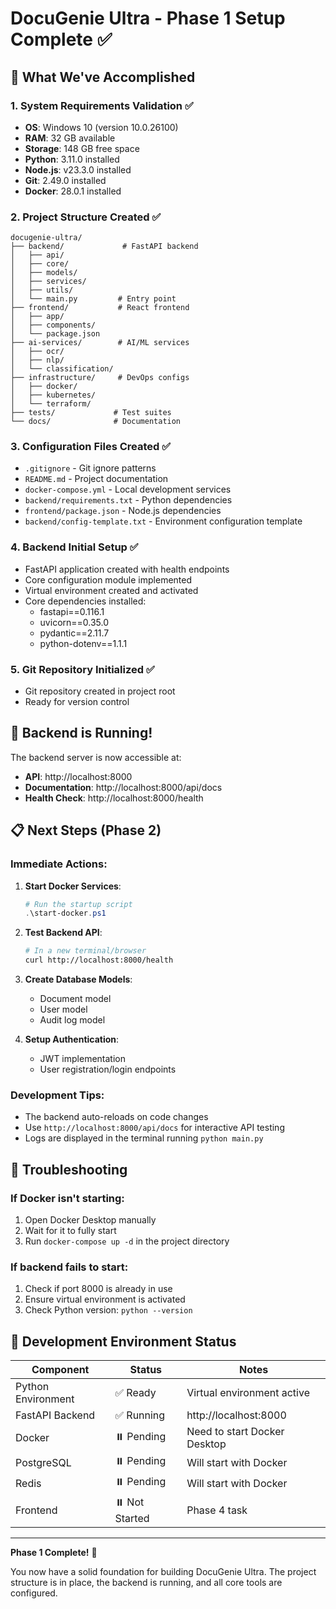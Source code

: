# DocuGenie Ultra - Phase 1 Setup Complete ✅

## 🎯 What We've Accomplished

### 1. System Requirements Validation ✅
- **OS**: Windows 10 (version 10.0.26100)
- **RAM**: 32 GB available
- **Storage**: 148 GB free space
- **Python**: 3.11.0 installed
- **Node.js**: v23.3.0 installed
- **Git**: 2.49.0 installed
- **Docker**: 28.0.1 installed

### 2. Project Structure Created ✅
```
docugenie-ultra/
├── backend/             # FastAPI backend
│   ├── api/
│   ├── core/
│   ├── models/
│   ├── services/
│   ├── utils/
│   └── main.py         # Entry point
├── frontend/           # React frontend
│   ├── app/
│   ├── components/
│   └── package.json
├── ai-services/        # AI/ML services
│   ├── ocr/
│   ├── nlp/
│   └── classification/
├── infrastructure/     # DevOps configs
│   ├── docker/
│   ├── kubernetes/
│   └── terraform/
├── tests/             # Test suites
└── docs/              # Documentation
```

### 3. Configuration Files Created ✅
- `.gitignore` - Git ignore patterns
- `README.md` - Project documentation
- `docker-compose.yml` - Local development services
- `backend/requirements.txt` - Python dependencies
- `frontend/package.json` - Node.js dependencies
- `backend/config-template.txt` - Environment configuration template

### 4. Backend Initial Setup ✅
- FastAPI application created with health endpoints
- Core configuration module implemented
- Virtual environment created and activated
- Core dependencies installed:
  - fastapi==0.116.1
  - uvicorn==0.35.0
  - pydantic==2.11.7
  - python-dotenv==1.1.1

### 5. Git Repository Initialized ✅
- Git repository created in project root
- Ready for version control

## 🚀 Backend is Running!

The backend server is now accessible at:
- **API**: http://localhost:8000
- **Documentation**: http://localhost:8000/api/docs
- **Health Check**: http://localhost:8000/health

## 📋 Next Steps (Phase 2)

### Immediate Actions:
1. **Start Docker Services**:
   ```powershell
   # Run the startup script
   .\start-docker.ps1
   ```

2. **Test Backend API**:
   ```bash
   # In a new terminal/browser
   curl http://localhost:8000/health
   ```

3. **Create Database Models**:
   - Document model
   - User model
   - Audit log model

4. **Setup Authentication**:
   - JWT implementation
   - User registration/login endpoints

### Development Tips:
- The backend auto-reloads on code changes
- Use `http://localhost:8000/api/docs` for interactive API testing
- Logs are displayed in the terminal running `python main.py`

## 🔧 Troubleshooting

### If Docker isn't starting:
1. Open Docker Desktop manually
2. Wait for it to fully start
3. Run `docker-compose up -d` in the project directory

### If backend fails to start:
1. Check if port 8000 is already in use
2. Ensure virtual environment is activated
3. Check Python version: `python --version`

## 📝 Development Environment Status

| Component | Status | Notes |
|-----------|--------|-------|
| Python Environment | ✅ Ready | Virtual environment active |
| FastAPI Backend | ✅ Running | http://localhost:8000 |
| Docker | ⏸️ Pending | Need to start Docker Desktop |
| PostgreSQL | ⏸️ Pending | Will start with Docker |
| Redis | ⏸️ Pending | Will start with Docker |
| Frontend | ⏸️ Not Started | Phase 4 task |

---

**Phase 1 Complete!** 🎉

You now have a solid foundation for building DocuGenie Ultra. The project structure is in place, the backend is running, and all core tools are configured.
